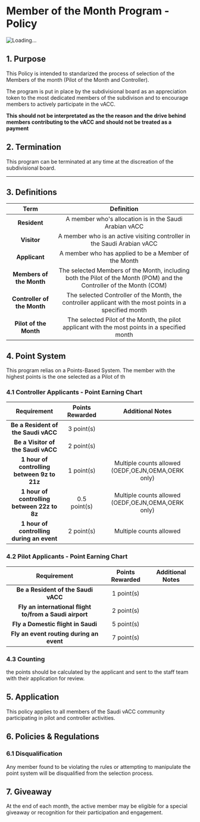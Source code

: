 # Member of the Month Program - Policy
![Loading...](https://cdn.discordapp.com/attachments/869528321199837185/1348165670596116500/Member_of_the_month_1.png?ex=67ce789f&is=67cd271f&hm=274470ec6c29e15985d1499e9843bafaffd88b3684750cae64c658c1e8dc9c2f&)
## 1. Purpose
This Policy is intended to standarized the process of selection of the Members of the month (Pilot of the Month and Controller).

The program is put in place by the subdivisional board as an appreciation token to the most dedicated members of the subdivison and to encourage members to actively participate in the vACC.

**This should not be interpretated as the the reason and the drive behind members contributing to the vACC and should not be treated as a payment**

## 2. Termination 

This program can be terminated at any time at the discreation of the subdivisional board.

---

## 3. Definitions

|           **Term**          |                                                    **Definition**                                                    |
|:---------------------------:|:--------------------------------------------------------------------------------------------------------------------:|
|         **Resident**        |                                A member who's allocation is in the Saudi Arabian vACC                                |
|         **Visitor**         |                        A member who is an active visiting controller in the Saudi Arabian vACC                       |
|        **Applicant**        |                                 A member who has applied to be a Member of the Month                                 |
|   **Members of the Month**  | The selected Members of the Month, including both the Pilot of the Month (POM) and the Controller of the Month (COM) |
| **Controller of the Month** |       The selected Controller of the Month, the controller applicant with the most points in a specified month       |
|    **Pilot of the Month**   |            The selected Pilot of the Month, the pilot applicant with the most points in a specified month            |

## 4. Point System
This program relias on a Points-Based System. The member with the highest points is the one selected as a Pilot of th

### 4.1 Controller Applicants - Point Earning Chart

|               **Requirement**               | **Points Rewarded** |                **Additional Notes**                |
|:-------------------------------------------:|:-------------------:|:--------------------------------------------------:|
|     **Be a Resident of the Saudi vACC**     |      3 point(s)     |                                                    |
|      **Be a Visitor of the Saudi vACC**     |      2 point(s)     |                                                    |
| **1 hour of controlling between 9z to 21z** |      1 point(s)     | Multiple counts allowed (OEDF,OEJN,OEMA,OERK only) |
| **1 hour of controlling between 22z to 8z** |     0.5 point(s)    | Multiple counts allowed (OEDF,OEJN,OEMA,OERK only) |
|  **1 hour of controlling during an event**  |      2 point(s)     |               Multiple counts allowed              |

### 4.2 Pilot Applicants - Point Earning Chart

|                     **Requirement**                     | **Points Rewarded** | **Additional Notes** |
|:-------------------------------------------------------:|:-------------------:|:--------------------:|
|           **Be a Resident of the Saudi vACC**           |      1 point(s)     |                      |
| **Fly an international flight to/from a Saudi airport** |      2 point(s)     |                      |
|            **Fly a Domestic flight in Saudi**           |      5 point(s)     |                      |
|         **Fly an event routing during an event**        |      7 point(s)     |                      |

### 4.3 Counting
the points should be calculated by the applicant and sent to the staff team with their application for review.
## 5. Application
This policy applies to all members of the Saudi vACC community participating in pilot and controller activities.

## 6. Policies & Regulations
### 6.1 Disqualification
Any member found to be violating the rules or attempting to manipulate the point system will be disqualified from the selection process.

## 7. Giveaway
At the end of each month, the active member may be eligible for a special giveaway or recognition for their participation and engagement.